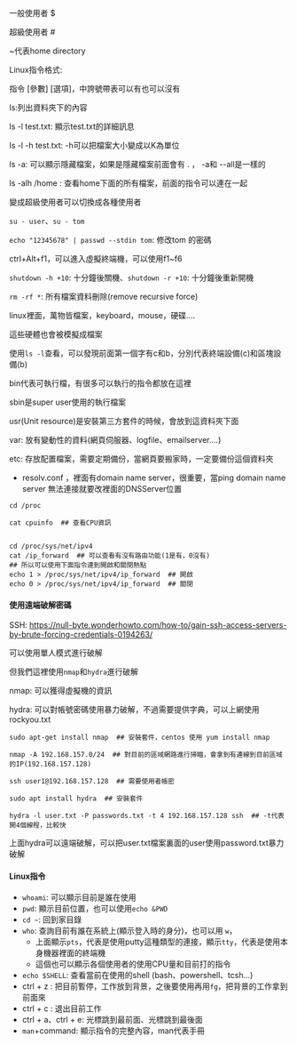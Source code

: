 一般使用者 $

超級使用者 #

~代表home directory



Linux指令格式: 

指令 [參數] [選項]，中誇號帶表可以有也可以沒有

ls:列出資料夾下的內容

ls -l test.txt: 顯示test.txt的詳細訊息

ls -l -h test.txt: -h可以把檔案大小變成以K為單位

ls -a: 可以顯示隱藏檔案，如果是隱藏檔案前面會有 . ， -a和 --all是一樣的

ls -alh /home : 查看home下面的所有檔案，前面的指令可以連在一起

變成超級使用者可以切換成各種使用者

`su - user`、`su - tom`

`echo "12345678" | passwd --stdin tom`: 修改tom 的密碼

ctrl+Alt+f1，可以進入虛擬終端機，可以使用f1~f6

`shutdown -h +10`: 十分鐘後關機、`shutdown -r +10`: 十分鐘後重新開機

`rm -rf *`: 所有檔案資料刪除(remove recursive force)



linux裡面，萬物皆檔案，keyboard，mouse，硬碟....



這些硬體也會被模擬成檔案

使用`ls -l`查看，可以發現前面第一個字有c和b，分別代表終端設備(c)和區塊設備(b)



bin代表可執行檔，有很多可以執行的指令都放在這裡

sbin是super user使用的執行檔案

usr(Unit resource)是安裝第三方套件的時候，會放到這資料夾下面

var: 放有變動性的資料(網頁伺服器、logfile、emailserver....)

etc: 存放配置檔案，需要定期備份，當網頁要搬家時，一定要備份這個資料夾

* resolv.conf ，裡面有domain name server，很重要，當ping domain name server 無法連接就要改裡面的DNSServer位置







```
cd /proc

cat cpuinfo  ## 查看CPU資訊


cd /proc/sys/net/ipv4
cat /ip_forward  ## 可以查看有沒有路由功能(1是有，0沒有)
## 所以可以使用下面指令達到開啟和關閉熱點
echo 1 > /proc/sys/net/ipv4/ip_forward  ## 開啟
echo 0 > /proc/sys/net/ipv4/ip_forward  ## 關閉
```



#### 使用遠端破解密碼

SSH: https://null-byte.wonderhowto.com/how-to/gain-ssh-access-servers-by-brute-forcing-credentials-0194263/

可以使用單人模式進行破解

但我們這裡使用`nmap`和`hydra`進行破解

nmap: 可以獲得虛擬機的資訊

hydra: 可以對帳號密碼使用暴力破解，不過需要提供字典，可以上網使用rockyou.txt

```
sudo apt-get install nmap  ## 安裝套件，centos 使用 yum install nmap

nmap -A 192.168.157.0/24  ## 對目前的區域網路進行掃瞄，會拿到有連線到目前區域的IP(192.168.157.128)

ssh user1@192.168.157.128  ## 需要使用者帳密
```



```
sudo apt install hydra  ## 安裝套件

hydra -l user.txt -P passwords.txt -t 4 192.168.157.128 ssh  ## -t代表開4個線程，比較快
```

上面hydra可以遠端破解，可以把user.txt檔案裏面的user使用password.txt暴力破解





#### Linux指令

* `whoami`: 可以顯示目前是誰在使用
* `pwd`: 顯示目前位置，也可以使用`echo &PWD`
* `cd ~`: 回到家目錄
* `who`: 查詢目前有誰在系統上(顯示登入時的身分)，也可以用 `w`，
  * 上面顯示`pts`，代表是使用putty這種類型的連接，顯示`tty`，代表是使用本身機器裡面的終端機
  * 這個也可以顯示各個使用者的使用CPU量和目前打的指令
* `echo $SHELL`: 查看當前在使用的shell (bash、powershell、tcsh...)
* ctrl + z : 把目前暫停，工作放到背景，之後要使用再用`fg`，把背景的工作拿到前面來
* ctrl + c : 退出目前工作
* ctrl + a、ctrl + e: 光標跳到最前面、光標跳到最後面
* `man`+command: 顯示指令的完整內容，man代表手冊

